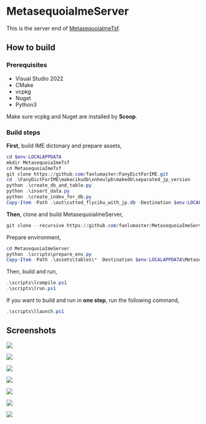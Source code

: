 # MetasequoiaImeServer

This is the server end of [MetasequoiaImeTsf](https://github.com/fanlumaster/MetasequoiaImeTsf).

## How to build

### Prerequisites

- Visual Studio 2022
- CMake
- vcpkg
- Nuget
- Python3

Make sure vcpkg and Nuget are installed by **Scoop**.

### Build steps

**First**, build IME dictonary and prepare assets,

```powershell
cd $env:LOCALAPPDATA
mkdir MetasequoiaImeTsf
cd MetasequoiaImeTsf
git clone https://github.com/fanlumaster/FanyDictForIME.git
cd .\FanyDictForIME\makecikudb\xnheulpb\makedb\separated_jp_version
python .\create_db_and_table.py
python .\insert_data.py
python .\create_index_for_db.py
Copy-Item -Path .\out\cutted_flyciku_with_jp.db -Destination $env:LOCALAPPDATA\MetasequoiaImeTsf
```

**Then**, clone and build MetasequoiaImeServer,

```powershell
git clone --recursive https://github.com/fanlumaster/MetasequoiaImeServer.git
```

Prepare environment,

```powershell
cd MetasequoiaImeServer
python .\scripts\prepare_env.py
Copy-Item -Path .\assets\tables\* -Destination $env:LOCALAPPDATA\MetasequoiaImeTsf
```

Then, build and run,

```powershell
.\scripts\lcompile.ps1
.\scripts\lrun.ps1
```

If you want to build and run in **one step**, run the following command,

```powershell
.\scripts\llaunch.ps1
```

## Screenshots

![](https://i.postimg.cc/c402J3KR/image.png)

![](https://i.postimg.cc/v8Bpx6Gf/image.png)

![](https://i.postimg.cc/ssBgtM5M/image.png)

![](https://i.postimg.cc/ryDqXH0B/image.png)

![](https://i.postimg.cc/2m9WJTgR/image.png)

![](https://i.postimg.cc/L96qQZT8/image.png)

![](https://i.postimg.cc/FNcz9QTv/image.png)
